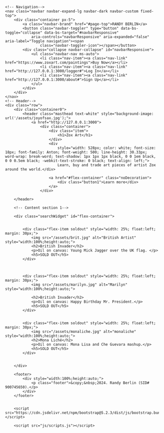 <!DOCTYPE html>
<html lang="en">

<head>
    <meta charset="utf-8" />
    <meta name="viewport" content="width=device-width, initial-scale=1, shrink-to-fit=no" />
    <meta name="description" content="CIS148 Project Website" />
    <meta name="author" content="Randy Berlin" />
    <title>RB Project Website</title>
    <link rel="icon" type="image/x-icon" href="/assets/favicon.ico" />
    <link href='https://fonts.googleapis.com/css?family=Roboto' rel='stylesheet'>
    <link href="https://fonts.googleapis.com/css2?family=Anton&display=swap" rel="stylesheet">
    <link href="css/styles.css" rel="stylesheet" />
</head>

<body id="page-top">

    <!-- Navigation-->
    <nav class="navbar navbar-expand-lg navbar-dark navbar-custom fixed-top">
        <div class="container px-5">
            <a class="navbar-brand" href="#page-top">RANDY BERLIN</a>
            <button class="navbar-toggler" type="button" data-bs-toggle="collapse" data-bs-target="#navbarResponsive"
                aria-controls="navbarResponsive" aria-expanded="false" aria-label="Toggle navigation"><span
                    class="navbar-toggler-icon"></span></button>
            <div class="collapse navbar-collapse" id="navbarResponsive">
                <ul class="navbar-nav ms-auto">
                    <li class="nav-item"><a class="nav-link" href="https://www.zoxart.com/paintings">Buy Now</a></li>
                    <li class="nav-item"><a class="nav-link" href="http://127.0.0.1:3000/logger#">Log In</a></li>
                    <li class="nav-item"><a class="nav-link" href="http://127.0.0.1:3000/about#">Sign Up</a></li>
                </ul>
            </div>
        </div>
    </nav>
    <!-- Header-->
    <div class="row">
        <div class="container0">
            <header class="masthead text-white" style="background-image: url('/assets/joyofsax.jpg');">
                <a href="http://127.0.0.1:3000">
                    <div class="container">
                        <div class="item">
                            <h1>Zox Art</h1>
                        </div>
                        <div
                            style="width: 528px; color: white; font-size: 18px; font-family: Anton; font-weight: 500; line-height: 30.33px; word-wrap: break-word; text-shadow: 1px 1px 1px black, 0 0 1em black, 0 0 0.5em black; -webkit-text-stroke: 0 black; text-align: left;">
                            Learn, buy and trade art pieces of artist Zox around the world.</div>

                        <a href="#flex-container" class="noDecoration">
                            <div class="button1">Learn more</div>
                        </a>
                    </div>
    
        </header>

        <!-- Content section 1-->

        <div class="searchWidget" id="flex-container">


            <div class="flex-item soldout" style="width: 25%; float:left; margin: 30px;">
                <img src="/assets/brit.jpg" alt="British Artist" style="width:100%;height:auto;">
                <h2>British Invader</h2>
                <p>Oil on canvas: Young Mick Jagger over the UK flag. </p>
                <h5>SOLD OUT</h5>
            </div>



            <div class="flex-item soldout" style="width: 25%; float:left; margin: 30px;">
                <img src="/assets/marilyn.jpg" alt="Marilyn" style="width:100%;height:auto;">

                <h2>British Invader</h2>
                <p>Oil on canvas: Happy Birthday Mr. President.</p>
                <h5>SOLD OUT</h5>
            </div>


            <div class="flex-item soldout" style="width: 25%; float:left; margin: 30px;">
                <img src="/assets/monaliche.jpg" alt="monaliche" style="width:100%;height:auto;">
                <h2>Mona Liché</h2>
                <p>Oil on canvas: Mona Lisa and Che Guevara mashup.</p>
                <h5>SOLD OUT</h5>
            </div>


        </div>

        <footer>
            <div style="width:100%;height:auto;">
                <p class="footer">&copy;&nbsp;2024. Randy Berlin (SID# 900745650).</p>
            </div>
        </footer>


        <script src="https://cdn.jsdelivr.net/npm/bootstrap@5.2.3/dist/js/bootstrap.bundle.min.js"></script>
 
        <script src="js/scripts.js"></script>

</body>

</html>
